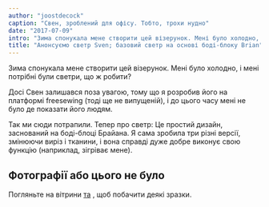 ```yaml
---
author: "joostdecock"
caption: "Свен, зроблений для офісу. Тобто, трохи нудно"
date: "2017-07-09"
intro: "Зима спонукала мене створити цей візерунок. Мені було холодно, і мені потрібні були светри, що ж робити?"
title: "Анонсуємо светр Sven; базовий светр на основі боді-блоку Brian"
---
```


Зима спонукала мене створити цей візерунок. Мені було холодно, і мені потрібні були светри, що ж робити?

Досі Свен залишався поза увагою, тому що я розробив його на платформі freesewing (тоді ще не випущеній), і до цього часу мені не було де показати його людям.

Так ми сюди потрапили. Тепер про светр: Це простий дизайн, заснований на боді-блоці Брайана. Я сама зробила три різні версії, змінюючи виріз і тканини, і вона справді дуже добре виконує свою функцію (наприклад, зігріває мене).

## Фотографії або цього не було

Погляньте на вітрини [та](/showcase/pattern/sven) , щоб побачити деякі зразки.

